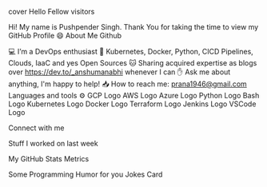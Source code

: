 cover
Hello Fellow 
visitors

Hi! My name is Pushpender Singh. Thank You for taking the time to view my GitHub Profile 😄
About Me 
Github

💻 I’m a DevOps enthusiast
💟 Kubernetes, Docker, Python, CICD Pipelines, Clouds, IaaC and yes Open Sources
🐱 Sharing acquired expertise as blogs over https://dev.to/_anshumanabhi whenever I can
✋ Ask me about anything, I'm happy to help!
📥 How to reach me: prana1946@gmail.com
Languages and tools ⚙️
GCP Logo AWS Logo Azure Logo Python Logo Bash Logo Kubernetes Logo Docker Logo Terraform Logo Jenkins Logo VSCode Logo

Connect with me 
  
Stuff I worked on last week 

My GitHub Stats 
Metrics

Some Programming Humor for you 
Jokes Card

